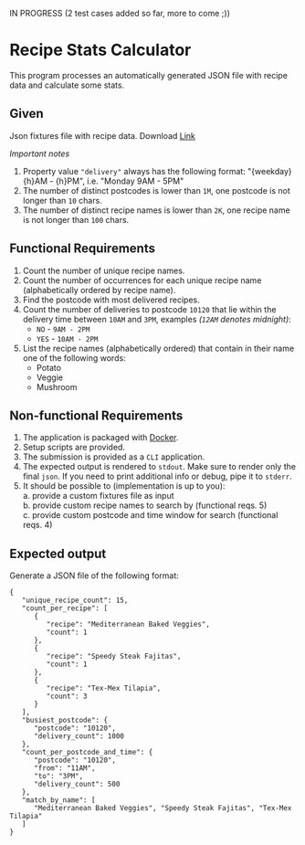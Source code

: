 IN PROGRESS (2 test cases added so far, more to come ;))

Recipe Stats Calculator
====

This program processes an automatically generated JSON file with recipe data and calculate some stats.

Given
-----

Json fixtures file with recipe data.
Download [Link](https://test-golang-recipes.s3-eu-west-1.amazonaws.com/recipe-calculation-test-fixtures/hf_test_calculation_fixtures.tar.gz)

_Important notes_

1. Property value `"delivery"` always has the following format: "{weekday} {h}AM - {h}PM", i.e. "Monday 9AM - 5PM"
2. The number of distinct postcodes is lower than `1M`, one postcode is not longer than `10` chars.
3. The number of distinct recipe names is lower than `2K`, one recipe name is not longer than `100` chars.

Functional Requirements
------

1. Count the number of unique recipe names.
2. Count the number of occurrences for each unique recipe name (alphabetically ordered by recipe name).
3. Find the postcode with most delivered recipes.
4. Count the number of deliveries to postcode `10120` that lie within the delivery time between `10AM` and `3PM`,
   examples _(`12AM` denotes midnight)_:
    - `NO` - `9AM - 2PM`
    - `YES` - `10AM - 2PM`
5. List the recipe names (alphabetically ordered) that contain in their name one of the following words:
    - Potato
    - Veggie
    - Mushroom

Non-functional Requirements
--------

1. The application is packaged with [Docker](https://www.docker.com/).
2. Setup scripts are provided.
3. The submission is provided as a `CLI` application.
4. The expected output is rendered to `stdout`. Make sure to render only the final `json`. If you need to print
   additional info or debug, pipe it to `stderr`.
5. It should be possible to (implementation is up to you):  
   a. provide a custom fixtures file as input  
   b. provide custom recipe names to search by (functional reqs. 5)  
   c. provide custom postcode and time window for search (functional reqs. 4)

Expected output
---------------

Generate a JSON file of the following format:

```json5
{
   "unique_recipe_count": 15,
   "count_per_recipe": [
      {
         "recipe": "Mediterranean Baked Veggies",
         "count": 1
      },
      {
         "recipe": "Speedy Steak Fajitas",
         "count": 1
      },
      {
         "recipe": "Tex-Mex Tilapia",
         "count": 3
      }
   ],
   "busiest_postcode": {
      "postcode": "10120",
      "delivery_count": 1000
   },
   "count_per_postcode_and_time": {
      "postcode": "10120",
      "from": "11AM",
      "to": "3PM",
      "delivery_count": 500
   },
   "match_by_name": [
      "Mediterranean Baked Veggies", "Speedy Steak Fajitas", "Tex-Mex Tilapia"
   ]
}
```

